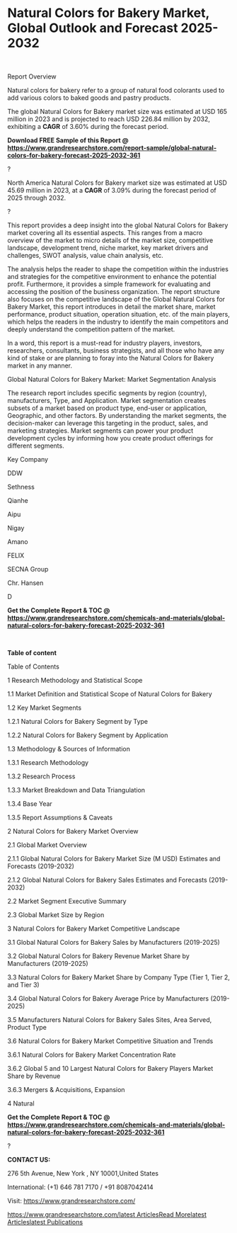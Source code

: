 <h1>Natural Colors for Bakery Market, Global Outlook and Forecast 2025-2032</h1><br/><p>Report Overview</p>
 
 
 
 <p>Natural colors for bakery refer to a group of natural food colorants used to add various colors to baked goods and pastry products.</p>
 
 
 
 <p>The global Natural Colors for Bakery market size was estimated at USD 165 million in 2023 and is projected to reach USD 226.84 million by 2032, exhibiting a <strong>CAGR</strong> of 3.60% during the forecast period.</p>
 
 
 
 <div><b>Download FREE Sample of this Report @ <a href="https://www.grandresearchstore.com/report-sample/global-natural-colors-for-bakery-forecast-2025-2032-361">https://www.grandresearchstore.com/report-sample/global-natural-colors-for-bakery-forecast-2025-2032-361</a></b></div>
 
 
 
 <p>? </p>
 
 
 
 <p>North America Natural Colors for Bakery market size was estimated at USD 45.69 million in 2023, at a <strong>CAGR</strong> of 3.09% during the forecast period of 2025 through 2032.</p>
 
 
 
 <p>? </p>
 
 
 
 <p>This report provides a deep insight into the global Natural Colors for Bakery market covering all its essential aspects. This ranges from a macro overview of the market to micro details of the market size, competitive landscape, development trend, niche market, key market drivers and challenges, SWOT analysis, value chain analysis, etc.</p>
 
 
 
 <p>The analysis helps the reader to shape the competition within the industries and strategies for the competitive environment to enhance the potential profit. Furthermore, it provides a simple framework for evaluating and accessing the position of the business organization. The report structure also focuses on the competitive landscape of the Global Natural Colors for Bakery Market, this report introduces in detail the market share, market performance, product situation, operation situation, etc. of the main players, which helps the readers in the industry to identify the main competitors and deeply understand the competition pattern of the market.</p>
 
 
 
 <p>In a word, this report is a must-read for industry players, investors, researchers, consultants, business strategists, and all those who have any kind of stake or are planning to foray into the Natural Colors for Bakery market in any manner.</p>
 
 
 
 <p>Global Natural Colors for Bakery Market: Market Segmentation Analysis</p>
 
 
 
 <p>The research report includes specific segments by region (country), manufacturers, Type, and Application. Market segmentation creates subsets of a market based on product type, end-user or application, Geographic, and other factors. By understanding the market segments, the decision-maker can leverage this targeting in the product, sales, and marketing strategies. Market segments can power your product development cycles by informing how you create product offerings for different segments.</p>
 
 
 
 <p>Key Company</p>
 
 
 
 <p>DDW</p>
 
 
 
 <p>Sethness</p>
 
 
 
 <p>Qianhe</p>
 
 
 
 <p>Aipu</p>
 
 
 
 <p>Nigay</p>
 
 
 
 <p>Amano</p>
 
 
 
 <p>FELIX</p>
 
 
 
 <p>SECNA Group</p>
 
 
 
 <p>Chr. Hansen</p>
 
 
 
 <p>D</p>
 
 
 
 <div><b>Get the Complete Report & TOC @ <a href="https://www.grandresearchstore.com/chemicals-and-materials/global-natural-colors-for-bakery-forecast-2025-2032-361">https://www.grandresearchstore.com/chemicals-and-materials/global-natural-colors-for-bakery-forecast-2025-2032-361</a></b></div>
 
 
 
 <p><br />
 
 <b>Table of content</b></p>
 
 
 
 <p>Table of Contents<br />
 
 1 Research Methodology and Statistical Scope<br />
 
 1.1 Market Definition and Statistical Scope of Natural Colors for Bakery<br />
 
 1.2 Key Market Segments<br />
 
 1.2.1 Natural Colors for Bakery Segment by Type<br />
 
 1.2.2 Natural Colors for Bakery Segment by Application<br />
 
 1.3 Methodology & Sources of Information<br />
 
 1.3.1 Research Methodology<br />
 
 1.3.2 Research Process<br />
 
 1.3.3 Market Breakdown and Data Triangulation<br />
 
 1.3.4 Base Year<br />
 
 1.3.5 Report Assumptions & Caveats<br />
 
 2 Natural Colors for Bakery Market Overview<br />
 
 2.1 Global Market Overview<br />
 
 2.1.1 Global Natural Colors for Bakery Market Size (M USD) Estimates and Forecasts (2019-2032)<br />
 
 2.1.2 Global Natural Colors for Bakery Sales Estimates and Forecasts (2019-2032)<br />
 
 2.2 Market Segment Executive Summary<br />
 
 2.3 Global Market Size by Region<br />
 
 3 Natural Colors for Bakery Market Competitive Landscape<br />
 
 3.1 Global Natural Colors for Bakery Sales by Manufacturers (2019-2025)<br />
 
 3.2 Global Natural Colors for Bakery Revenue Market Share by Manufacturers (2019-2025)<br />
 
 3.3 Natural Colors for Bakery Market Share by Company Type (Tier 1, Tier 2, and Tier 3)<br />
 
 3.4 Global Natural Colors for Bakery Average Price by Manufacturers (2019-2025)<br />
 
 3.5 Manufacturers Natural Colors for Bakery Sales Sites, Area Served, Product Type<br />
 
 3.6 Natural Colors for Bakery Market Competitive Situation and Trends<br />
 
 3.6.1 Natural Colors for Bakery Market Concentration Rate<br />
 
 3.6.2 Global 5 and 10 Largest Natural Colors for Bakery Players Market Share by Revenue<br />
 
 3.6.3 Mergers & Acquisitions, Expansion<br />
 
 4 Natural</p>
 
 
 
 <div><b>Get the Complete Report & TOC @ <a href="https://www.grandresearchstore.com/chemicals-and-materials/global-natural-colors-for-bakery-forecast-2025-2032-361">https://www.grandresearchstore.com/chemicals-and-materials/global-natural-colors-for-bakery-forecast-2025-2032-361</a></b></div>
 
 
 
 <p>? </p>
 
 
 
 <p><b>CONTACT US:</b><br />
 
 276 5th Avenue, New York , NY 10001,United States<br />
 
 International: (+1) 646 781 7170 / +91 8087042414<br />
 
 Visit: <a href="https://www.grandresearchstore.com/">https://www.grandresearchstore.com/</a><br />
 
 <a href="https://gyeongbokgung.com">https://www.grandresearchstore.com/</a><a href="https://hallyeomaritime.com">latest Articles</a><a href="https://jingwansa.com">Read More</a><a href="https://nguoiviet.jp/">latest Articles</a><a href="https://www.intelmarketresearch.com/">latest Publications</a></p>